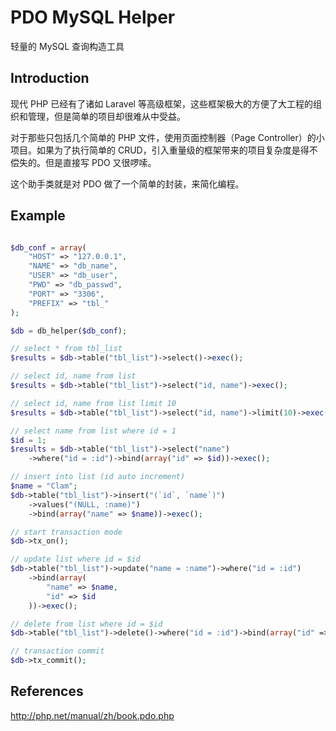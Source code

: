 # PDO MySQL Helper

轻量的 MySQL 查询构造工具

## Introduction

现代 PHP 已经有了诸如 Laravel 等高级框架，这些框架极大的方便了大工程的组织和管理，但是简单的项目却很难从中受益。

对于那些只包括几个简单的 PHP 文件，使用页面控制器（Page Controller）的小项目。如果为了执行简单的 CRUD，引入重量级的框架带来的项目复杂度是得不偿失的。但是直接写 PDO 又很啰嗦。

这个助手类就是对 PDO 做了一个简单的封装，来简化编程。



## Example

```php

$db_conf = array(
	"HOST" => "127.0.0.1",
	"NAME" => "db_name",
	"USER" => "db_user",
	"PWD" => "db_passwd",
	"PORT" => "3306",
	"PREFIX" => "tbl_"
);

$db = db_helper($db_conf);

// select * from tbl_list
$results = $db->table("tbl_list")->select()->exec();

// select id, name from list
$results = $db->table("tbl_list")->select("id, name")->exec();

// select id, name from list limit 10
$results = $db->table("tbl_list")->select("id, name")->limit(10)->exec();

// select name from list where id = 1
$id = 1;
$results = $db->table("tbl_list")->select("name")
    ->where("id = :id")->bind(array("id" => $id))->exec();

// insert into list (id auto increment)
$name = "Clam";
$db->table("tbl_list")->insert("(`id`, `name`)")
    ->values("(NULL, :name)")
    ->bind(array("name" => $name))->exec();

// start transaction mode
$db->tx_on();

// update list where id = $id
$db->table("tbl_list")->update("name = :name")->where("id = :id")
    ->bind(array(
        "name" => $name,
		"id" => $id
	))->exec();

// delete from list where id = $id
$db->table("tbl_list")->delete()->where("id = :id")->bind(array("id" => $id))->exec();

// transaction commit
$db->tx_commit();

```



## References

http://php.net/manual/zh/book.pdo.php

